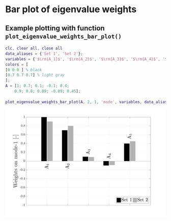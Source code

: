 # **Bar** plot of eigenvalue weights

## Example plotting with function `plot_eigenvalue_weights_bar_plot()`

```matlab
clc, clear all, close all
data_aliases = {'Set 1', 'Set 2'};
variables = {'$\rm{A_1}$', '$\rm{A_2}$', '$\rm{A_3}$', '$\rm{A_4}$', '$\rm{A_5}$'};
colors = [
[0 0 0 ] % black
[0.7 0.7 0.7] % light gray
];
A = [1; 0.7; 0.1; -0.1; 0.4;
    0.9; 0.8; 0.09; -0.09; 0.45];

plot_eigenvalue_weights_bar_plot(A, 2, 1, 'mode', variables, data_aliases, colors, 'example');
```

![Screenshot](example.png)
